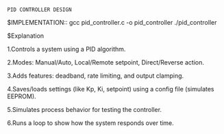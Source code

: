                                                                                     PID CONTROLLER DESIGN

$IMPLEMENTATION::
gcc pid_controller.c -o pid_controller
./pid_controller




$Explanation

1.Controls a system using a PID algorithm.

2.Modes: Manual/Auto, Local/Remote setpoint, Direct/Reverse action.

3.Adds features: deadband, rate limiting, and output clamping.

4.Saves/loads settings (like Kp, Ki, setpoint) using a config file (simulates EEPROM).

5.Simulates process behavior for testing the controller.

6.Runs a loop to show how the system responds over time.
 
